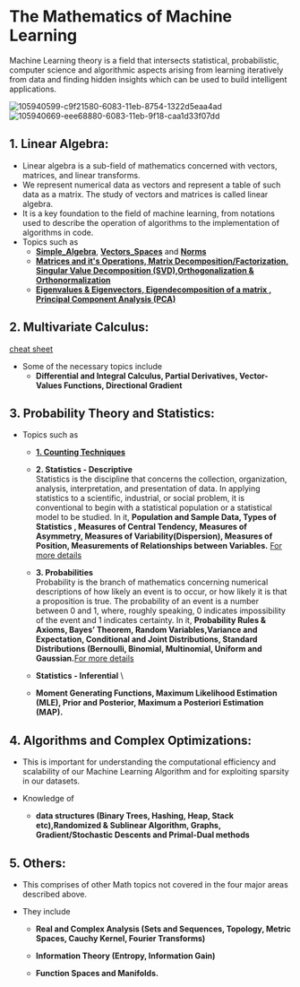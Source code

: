 # The Mathematics of Machine Learning

Machine Learning theory is a field that intersects statistical, probabilistic, computer science and algorithmic aspects arising from learning iteratively from data and finding hidden insights which can be used to build intelligent applications.

![105940599-c9f21580-6083-11eb-8754-1322d5eaa4ad](https://user-images.githubusercontent.com/58425689/107522138-7b905b00-6bdb-11eb-9e3b-3dfcad4ca486.png)
![105940669-eee68880-6083-11eb-9f18-caa1d33f07dd](https://user-images.githubusercontent.com/58425689/107522146-7d5a1e80-6bdb-11eb-8a1c-8c3ba64d9091.png)

## 1. Linear Algebra:
  - Linear algebra is a sub-field of mathematics concerned with vectors, matrices, and linear transforms.
  - We represent numerical data as vectors and represent a table of such data as a matrix. The study of vectors and matrices is called linear algebra.
  - It is a key foundation to the field of machine learning, from notations used to describe the operation of algorithms to the implementation of algorithms in code.  
  - Topics such as
       - [**Simple_Algebra**](https://github.com/rjnp2/Data-Science/blob/main/tutorial/3.%20Mathematics/1.%20linear_algebra/1.%20algebra.md), [**Vectors_Spaces**](https://github.com/rjnp2/Data-Science/blob/main/tutorial/3.%20Mathematics/1.%20linear_algebra/2.%20vector.md) and [**Norms**](https://github.com/rjnp2/Data-Science/blob/main/tutorial/3.%20Mathematics/1.%20linear_algebra/3.%20vector_norm.md) 
       - [**Matrices and it's Operations, Matrix Decomposition/Factorization, Singular Value Decomposition (SVD),Orthogonalization & Orthonormalization**](https://github.com/rjnp2/Data-Science/blob/main/tutorial/3.%20Mathematics/1.%20linear_algebra/4.%20Matrices.md)
       - [**Eigenvalues & Eigenvectors, Eigendecomposition of a matrix , Principal Component Analysis (PCA)**](https://github.com/rjnp2/Data-Science/blob/main/tutorial/3.%20Mathematics/1.%20linear_algebra/5.%20Eigenvalues%20%26%20Eigenvectors.md)
  
## 2. Multivariate Calculus: 
  [cheat sheet](https://github.com/rjnp2/Data-Science/tree/main/tutorial/3.%20Mathematics/2.%20Multivariate%20Calculus)
  - Some of the necessary topics include 
      - **Differential and Integral Calculus, Partial Derivatives, Vector-Values Functions, Directional Gradient** 
      
## 3. Probability Theory and Statistics: 
  - Topics such as      
    - [**1. Counting Techniques**](https://github.com/rjnp2/Data-Science/blob/main/tutorial/3.%20Mathematics/3.%20Probabilities%20and%20Statistics/1.%20Counting_Techniques.md)
    - **2. Statistics - Descriptive** \
      Statistics is the discipline that concerns the collection, organization, analysis, interpretation, and presentation of data. In applying statistics to a scientific, industrial, or social problem, it is conventional to begin with a statistical population or a statistical model to be studied. In it, **Population and Sample Data, Types of Statistics , Measures of Central Tendency, Measures of Asymmetry, Measures of Variability(Dispersion), Measures of Position, Measurements of Relationships between Variables.** [For more details](https://github.com/rjnp2/Data-Science/blob/main/tutorial/3.%20Mathematics/3.%20Probabilities%20and%20Statistics/Statistics.md)
    - **3. Probabilities** \
      Probability is the branch of mathematics concerning numerical descriptions of how likely an event is to occur, or how likely it is that a proposition is true. The probability of an event is a number between 0 and 1, where, roughly speaking, 0 indicates impossibility of the event and 1 indicates certainty. In it, **Probability Rules & Axioms, Bayes’ Theorem, Random Variables,Variance and Expectation, Conditional and Joint Distributions, Standard Distributions (Bernoulli, Binomial, Multinomial, Uniform and Gaussian.**[For more details](https://github.com/rjnp2/Data-Science/blob/main/tutorial/3.%20Mathematics/3.%20Probabilities%20and%20Statistics/Probabilities.md)

    - **Statistics - Inferential** \
    - **Moment Generating Functions, Maximum Likelihood Estimation (MLE), Prior and Posterior, Maximum a Posteriori Estimation (MAP).**
        
## 4. Algorithms and Complex Optimizations: 
  - This is important for understanding the computational efficiency and scalability of our Machine Learning Algorithm and for exploiting sparsity in our            datasets.
  - Knowledge of
  
      - **data structures (Binary Trees, Hashing, Heap, Stack etc),Randomized & Sublinear Algorithm, Graphs, Gradient/Stochastic Descents and Primal-Dual methods**

## 5. Others: 
  - This comprises of other Math topics not covered in the four major areas described above. 
  - They include 
  
      - **Real and Complex Analysis (Sets and Sequences, Topology, Metric Spaces, Cauchy Kernel, Fourier Transforms)** 
      
      - **Information Theory (Entropy, Information Gain)** 
      - **Function Spaces and Manifolds.**
